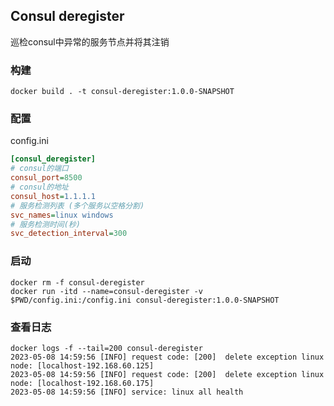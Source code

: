 ## Consul deregister

巡检consul中异常的服务节点并将其注销

### 构建

```shell
docker build . -t consul-deregister:1.0.0-SNAPSHOT
```

### 配置

config.ini

```ini
[consul_deregister]
# consul的端口
consul_port=8500
# consul的地址
consul_host=1.1.1.1
# 服务检测列表 (多个服务以空格分割)
svc_names=linux windows
# 服务检测时间(秒)
svc_detection_interval=300
```
### 启动

```shell
docker rm -f consul-deregister
docker run -itd --name=consul-deregister -v $PWD/config.ini:/config.ini consul-deregister:1.0.0-SNAPSHOT

```

### 查看日志

```
docker logs -f --tail=200 consul-deregister
2023-05-08 14:59:56 [INFO] request code: [200]  delete exception linux node: [localhost-192.168.60.125]
2023-05-08 14:59:56 [INFO] request code: [200]  delete exception linux node: [localhost-192.168.60.175]
2023-05-08 14:59:56 [INFO] service: linux all health
```
